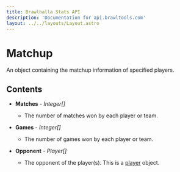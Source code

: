 ```yaml
---
title: Brawlhalla Stats API
description: 'Documentation for api.brawltools.com'
layout: ../../layouts/Layout.astro
---
```


# Matchup

An object containing the matchup information of specified players.

## Contents

- **Matches** - *Integer[]*
    - The number of matches won by each player or team.

- **Games** - *Integer[]*
    - The number of games won by each player or team.

- **Opponent** - *Player[]*
    - The opponent of the player(s). This is a <a href="player">player</a> object.